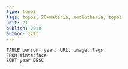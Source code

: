 ```yaml
---
type: topoi
tags: topoi, 20-materia, neolutheria, topoi
unit: 21
publish: 2018
author: zztt 
---
```


```dataview
TABLE person, year, URL, image, tags
FROM #interface
SORT year DESC
```
